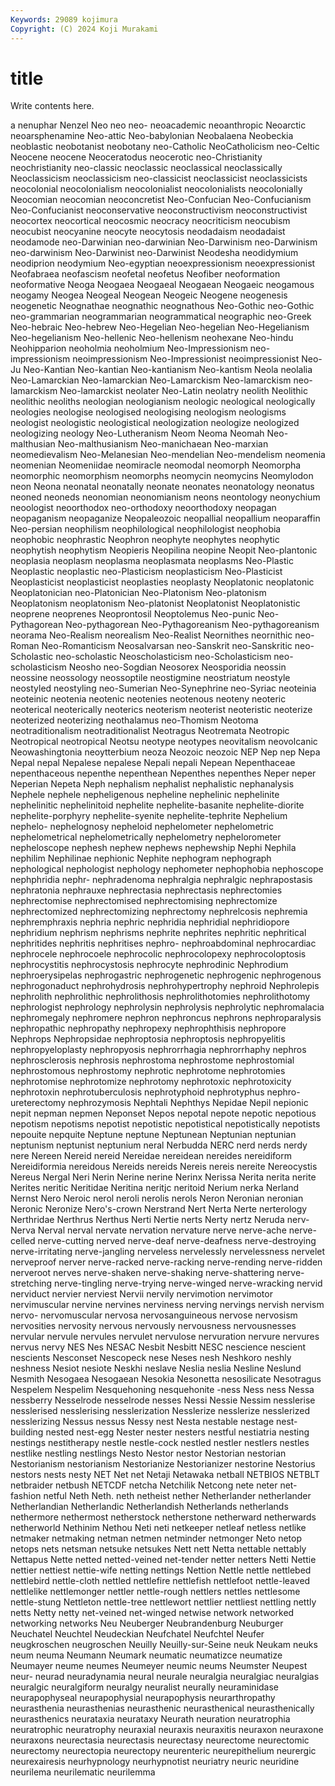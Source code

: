 ```yaml
---
Keywords: 29089 kojimura
Copyright: (C) 2024 Koji Murakami
---
```


# title

Write contents here.



a
nenuphar Nenzel Neo neo neo- neoacademic neoanthropic Neoarctic neoarsphenamine Neo-attic
Neo-babylonian Neobalaena Neobeckia neoblastic neobotanist neobotany neo-Catholic NeoCatholicism neo-Celtic Neocene
neocene Neoceratodus neocerotic neo-Christianity neochristianity neo-classic neoclassic neoclassical neoclassically Neoclassicism
neoclassicism neo-classicist neoclassicist neoclassicists neocolonial neocolonialism neocolonialist neocolonialists neocolonially Neocomian
neocomian neoconcretist Neo-Confucian Neo-Confucianism Neo-Confucianist neoconservative neoconstructivism neoconstructivist neocortex neocortical
neocosmic neocracy neocriticism neocubism neocubist neocyanine neocyte neocytosis neodadaism neodadaist
neodamode neo-Darwinian neo-darwinian Neo-Darwinism neo-Darwinism neo-darwinism Neo-Darwinist neo-Darwinist Neodesha neodidymium
neodiprion neodymium Neo-egyptian neoexpressionism neoexpressionist Neofabraea neofascism neofetal neofetus Neofiber
neoformation neoformative Neoga Neogaea Neogaeal Neogaean Neogaeic neogamous neogamy Neogea
Neogeal Neogean Neogeic Neogene neogenesis neogenetic Neognathae neognathic neognathous Neo-Gothic
neo-Gothic neo-grammarian neogrammarian neogrammatical neographic neo-Greek Neo-hebraic Neo-hebrew Neo-Hegelian Neo-hegelian
Neo-Hegelianism Neo-hegelianism Neo-hellenic Neo-hellenism neohexane Neo-hindu Neohipparion neoholmia neoholmium Neo-Impressionism
neo-impressionism neoimpressionism Neo-Impressionist neoimpressionist Neo-Ju Neo-Kantian Neo-kantian Neo-kantianism Neo-kantism Neola
neolalia Neo-Lamarckian Neo-lamarckian Neo-Lamarckism Neo-lamarckism neo-lamarckism Neo-lamarckist neolater Neo-Latin neolatry
neolith Neolithic neolithic neoliths neologian neologianism neologic neological neologically neologies
neologise neologised neologising neologism neologisms neologist neologistic neologistical neologization neologize
neologized neologizing neology Neo-Lutheranism Neom Neoma Neomah Neo-malthusian Neo-malthusianism Neo-manichaean
Neo-marxian neomedievalism Neo-Melanesian Neo-mendelian Neo-mendelism neomenia neomenian Neomeniidae neomiracle neomodal
neomorph Neomorpha neomorphic neomorphism neomorphs neomycin neomycins Neomylodon neon Neona
neonatal neonatally neonate neonates neonatology neonatus neoned neoneds neonomian neonomianism
neons neontology neonychium neoologist neoorthodox neo-orthodoxy neoorthodoxy neopagan neopaganism neopaganize
Neopaleozoic neopallial neopallium neoparaffin Neo-persian neophilism neophilological neophilologist neophobia neophobic
neophrastic Neophron neophyte neophytes neophytic neophytish neophytism Neopieris Neopilina neopine
Neopit Neo-plantonic neoplasia neoplasm neoplasma neoplasmata neoplasms Neo-Plastic Neoplastic neoplastic
neo-Plasticism neoplasticism Neo-Plasticist Neoplasticist neoplasticist neoplasties neoplasty Neoplatonic neoplatonic Neoplatonician
neo-Platonician Neo-Platonism Neo-platonism Neoplatonism neoplatonism Neo-platonist Neoplatonist Neoplatonistic neoprene neoprenes
Neoprontosil Neoptolemus Neo-punic Neo-Pythagorean Neo-pythagorean Neo-Pythagoreanism Neo-pythagoreanism neorama Neo-Realism neorealism
Neo-Realist Neornithes neornithic neo-Roman Neo-Romanticism Neosalvarsan neo-Sanskrit neo-Sanskritic neo-Scholastic neo-scholastic
Neoscholasticism neo-Scholasticism neo-scholasticism Neosho neo-Sogdian Neosorex Neosporidia neossin neossine neossology
neossoptile neostigmine neostriatum neostyle neostyled neostyling neo-Sumerian Neo-Synephrine neo-Syriac neoteinia
neoteinic neotenia neotenic neotenies neotenous neoteny neoteric neoterical neoterically neoterics
neoterism neoterist neoteristic neoterize neoterized neoterizing neothalamus neo-Thomism Neotoma neotraditionalism
neotraditionalist Neotragus Neotremata Neotropic Neotropical neotropical Neotsu neotype neotypes neovitalism
neovolcanic Neowashingtonia neoytterbium neoza Neozoic neozoic NEP Nep nep Nepa
Nepal nepal Nepalese nepalese Nepali nepali Nepean Nepenthaceae nepenthaceous nepenthe
nepenthean Nepenthes nepenthes Neper neper Neperian Nepeta Neph nephalism nephalist
nephalistic nephanalysis Nephele nephele nepheligenous nepheline nephelinic nephelinite nephelinitic nephelinitoid
nephelite nephelite-basanite nephelite-diorite nephelite-porphyry nephelite-syenite nephelite-tephrite Nephelium nephelo- nephelognosy nepheloid
nephelometer nephelometric nephelometrical nephelometrically nephelometry nephelorometer nepheloscope nephesh nephew nephews
nephewship Nephi Nephila nephilim Nephilinae nephionic Nephite nephogram nephograph nephological
nephologist nephology nephometer nephophobia nephoscope nephphridia nephr- nephradenoma nephralgia nephralgic
nephrapostasis nephratonia nephrauxe nephrectasia nephrectasis nephrectomies nephrectomise nephrectomised nephrectomising nephrectomize
nephrectomized nephrectomizing nephrectomy nephrelcosis nephremia nephremphraxis nephria nephric nephridia nephridial
nephridiopore nephridium nephrism nephrisms nephrite nephrites nephritic nephritical nephritides nephritis
nephritises nephro- nephroabdominal nephrocardiac nephrocele nephrocoele nephrocolic nephrocolopexy nephrocoloptosis nephrocystitis
nephrocystosis nephrocyte nephrodinic Nephrodium nephroerysipelas nephrogastric nephrogenetic nephrogenic nephrogenous nephrogonaduct
nephrohydrosis nephrohypertrophy nephroid Nephrolepis nephrolith nephrolithic nephrolithosis nephrolithotomies nephrolithotomy nephrologist
nephrology nephrolysin nephrolysis nephrolytic nephromalacia nephromegaly nephromere nephron nephroncus nephrons
nephroparalysis nephropathic nephropathy nephropexy nephrophthisis nephropore Nephrops Nephropsidae nephroptosia nephroptosis
nephropyelitis nephropyeloplasty nephropyosis nephrorrhagia nephrorrhaphy nephros nephrosclerosis nephrosis nephrostoma nephrostome
nephrostomial nephrostomous nephrostomy nephrotic nephrotome nephrotomies nephrotomise nephrotomize nephrotomy nephrotoxic
nephrotoxicity nephrotoxin nephrotuberculosis nephrotyphoid nephrotyphus nephro-ureterectomy nephrozymosis Nephtali Nephthys Nepidae
Nepil nepionic nepit nepman nepmen Neponset Nepos nepotal nepote nepotic
nepotious nepotism nepotisms nepotist nepotistic nepotistical nepotistically nepotists nepouite nepquite
Neptune neptune Neptunean Neptunian neptunian neptunism neptunist neptunium neral Nerbudda
NERC nerd nerds nerdy nere Nereen Nereid nereid Nereidae nereidean
nereides nereidiform Nereidiformia nereidous Nereids nereids Nereis nereis nereite Nereocystis
Nereus Nergal Neri Nerin Nerine nerine Nerinx Nerissa Nerita nerita
nerite Nerites neritic Neritidae Neritina neritjc neritoid Nerium nerka Nerland
Nernst Nero Neroic nerol neroli nerolis nerols Neron Neronian neronian
Neronic Neronize Nero's-crown Nerstrand Nert Nerta Nerte nerterology Nerthridae Nerthrus
Nerthus Nerti Nertie nerts Nerty nertz Neruda nerv- Nerva Nerval
nerval nervate nervation nervature nerve nerve-ache nerve-celled nerve-cutting nerved nerve-deaf
nerve-deafness nerve-destroying nerve-irritating nerve-jangling nerveless nervelessly nervelessness nervelet nerveproof nerver
nerve-racked nerve-racking nerve-rending nerve-ridden nerveroot nerves nerve-shaken nerve-shaking nerve-shattering nerve-stretching
nerve-tingling nerve-trying nerve-winged nerve-wracking nervid nerviduct nervier nerviest Nervii nervily
nervimotion nervimotor nervimuscular nervine nervines nerviness nerving nervings nervish nervism
nervo- nervomuscular nervosa nervosanguineous nervose nervosism nervosities nervosity nervous nervously
nervousness nervousnesses nervular nervule nervules nervulet nervulose nervuration nervure nervures
nervus nervy NES Nes NESAC Nesbit Nesbitt NESC nescience nescient
nescients Nesconset Nescopeck nese Neses nesh Neshkoro neshly neshness Nesiot
nesiote Neskhi neslave Neslia neslia Nesline Neslund Nesmith Nesogaea Nesogaean
Nesokia Nesonetta nesosilicate Nesotragus Nespelem Nespelim Nesquehoning nesquehonite -ness Ness
ness Nessa nessberry Nesselrode nesselrode nesses Nessi Nessie Nessim nesslerise
nesslerised nesslerising nesslerization Nesslerize nesslerize nesslerized nesslerizing Nessus nessus Nessy
nest Nesta nestable nestage nest-building nested nest-egg Nester nester nesters
nestful nestiatria nesting nestings nestitherapy nestle nestle-cock nestled nestler nestlers
nestles nestlike nestling nestlings Nesto Nestor nestor Nestorian nestorian Nestorianism
nestorianism Nestorianize Nestorianizer nestorine Nestorius nestors nests nesty NET Net
net Netaji Netawaka netball NETBIOS NETBLT netbraider netbush NETCDF netcha
Netchilik Netcong nete neter net-fashion netful Neth Neth. neth netheist
nether Netherlander netherlander Netherlandian Netherlandic Netherlandish Netherlands netherlands nethermore nethermost
netherstock netherstone netherward netherwards netherworld Nethinim Nethou Neti neti netkeeper
netleaf netless netlike netmaker netmaking netman netmen netminder netmonger Neto
netop netops nets netsman netsuke netsukes Nett nett Netta nettable
nettably Nettapus Nette netted netted-veined net-tender netter netters Netti Nettie
nettier nettiest nettie-wife netting nettings Nettion Nettle nettle nettlebed nettlebird
nettle-cloth nettled nettlefire nettlefish nettlefoot nettle-leaved nettlelike nettlemonger nettler nettle-rough
nettlers nettles nettlesome nettle-stung Nettleton nettle-tree nettlewort nettlier nettliest nettling
nettly netts Netty netty net-veined net-winged netwise network networked networking
networks Neu Neuberger Neubrandenburg Neuburger Neuchatel Neuchtel Neudeckian Neufchatel Neufchtel
Neufer neugkroschen neugroschen Neuilly Neuilly-sur-Seine neuk Neukam neuks neum neuma
Neumann Neumark neumatic neumatizce neumatize Neumayer neume neumes Neumeyer neumic
neums Neumster Neupest neur- neurad neuradynamia neural neurale neuralgia neuralgiac
neuralgias neuralgic neuralgiform neuralgy neuralist neurally neuraminidase neurapophyseal neurapophysial neurapophysis
neurarthropathy neurasthenia neurasthenias neurasthenic neurasthenical neurasthenically neurasthenics neurataxia neurataxy Neurath
neuration neuratrophia neuratrophic neuratrophy neuraxial neuraxis neuraxitis neuraxon neuraxone neuraxons
neurectasia neurectasis neurectasy neurectome neurectomic neurectomy neurectopia neurectopy neurenteric neurepithelium
neurergic neurexairesis neurhypnology neurhypnotist neuriatry neuric neuridine neurilema neurilematic neurilemma
